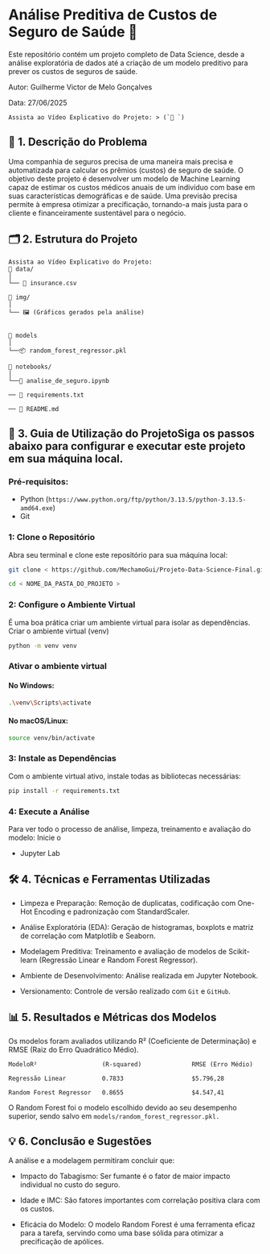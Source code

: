 # Análise Preditiva de Custos de Seguro de Saúde 🏥
Este repositório contém um projeto completo de Data Science, desde a análise exploratória de dados até a criação de um modelo preditivo para prever os custos de seguros de saúde.

Autor: Guilherme Victor de Melo Gonçalves

Data: 27/06/2025

    Assista ao Vídeo Explicativo do Projeto: > (`🔗 `)


## 🎯 1. Descrição do Problema
Uma companhia de seguros precisa de uma maneira mais precisa e automatizada para calcular os prêmios (custos) de seguro de saúde. O objetivo deste projeto é desenvolver um modelo de Machine Learning capaz de estimar os custos médicos anuais de um indivíduo com base em suas características demográficas e de saúde. Uma previsão precisa permite à empresa otimizar a precificação, tornando-a mais justa para o cliente e financeiramente sustentável para o negócio.

## 🗂️ 2. Estrutura do Projeto
    Assista ao Vídeo Explicativo do Projeto:        
    📂 data/
    │  
    └── 📄 insurance.csv
    
    📂 img/
    │  
    └── 🖼️ (Gráficos gerados pela análise)
   
    
    📂 models
    │  
    └──📦 random_forest_regressor.pkl
    
    📂 notebooks/
    │  
    └──📓 analise_de_seguro.ipynb
    
    ── 📜 requirements.txt
    
    ── 📄 README.md


## 🚀 3. Guia de Utilização do ProjetoSiga os passos abaixo para configurar e executar este projeto em sua máquina local.
### Pré-requisitos: 

- Python (`https://www.python.org/ftp/python/3.13.5/python-3.13.5-amd64.exe`)
- Git

### 1: Clone o Repositório 
Abra seu terminal e clone este repositório para sua máquina local:
```sh
git clone < https://github.com/MechamoGui/Projeto-Data-Science-Final.git >
 ```
 ```sh
cd < NOME_DA_PASTA_DO_PROJETO >
 ```
### 2: Configure o Ambiente Virtual
É uma boa prática criar um ambiente virtual para isolar as dependências.
Criar o ambiente virtual (venv)
```sh
python -m venv venv
```
### Ativar o ambiente virtual

#### No Windows:
 ```sh
.\venv\Scripts\activate
```
#### No macOS/Linux:
 ```sh
source venv/bin/activate
```
### 3: Instale as Dependências
Com o ambiente virtual ativo, instale todas as bibliotecas necessárias:
```sh
pip install -r requirements.txt
```

### 4: Execute a Análise 
Para ver todo o processo de análise, limpeza, treinamento e avaliação do modelo:
Inicie o 
- Jupyter Lab

## 🛠️ 4. Técnicas e Ferramentas Utilizadas
- Limpeza e Preparação: Remoção de duplicatas, codificação com One-Hot Encoding e padronização com StandardScaler.

- Análise Exploratória (EDA): Geração de histogramas, boxplots e matriz de correlação com Matplotlib e Seaborn.

- Modelagem Preditiva: Treinamento e avaliação de modelos de Scikit-learn (Regressão Linear e Random Forest Regressor).

- Ambiente de Desenvolvimento: Análise realizada em Jupyter Notebook.

- Versionamento: Controle de versão realizado com `Git` e `GitHub`.
  
## 📊 5. Resultados e Métricas dos Modelos
Os modelos foram avaliados utilizando R² (Coeficiente de Determinação) e RMSE (Raiz do Erro Quadrático Médio).

    ModeloR²                  (R-squared)              RMSE (Erro Médio)

    Regressão Linear          0.7833                   $5.796,28

    Random Forest Regressor   0.8655                   $4.547,41

O Random Forest foi o modelo escolhido devido ao seu desempenho superior, sendo salvo em `models/random_forest_regressor.pkl.`

## 💡 6. Conclusão e Sugestões
A análise e a modelagem permitiram concluir que:

- Impacto do Tabagismo: Ser fumante é o fator de maior impacto individual no custo do seguro.

- Idade e IMC: São fatores importantes com correlação positiva clara com os custos.

- Eficácia do Modelo: O modelo Random Forest é uma ferramenta eficaz para a tarefa, servindo como uma base sólida para otimizar a precificação de apólices.


